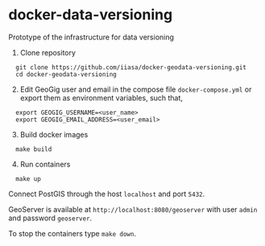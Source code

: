 # docker-data-versioning
Prototype of the infrastructure for data versioning

1. Clone repository 

  ```
    git clone https://github.com/iiasa/docker-geodata-versioning.git
    cd docker-geodata-versioning
  ```
2. Edit GeoGig user and email in the compose file `docker-compose.yml` or export them as environment variables, such that,

  ```
    export GEOGIG_USERNAME=<user_name>
    export GEOGIG_EMAIL_ADDRESS=<user_email>
  ```
3. Build docker images

  ``` 
    make build
  ``` 
4. Run containers

  ``` 
    make up
  ``` 
Connect PostGIS through the host `localhost` and port `5432`. 

GeoServer is available at `http://localhost:8080/geoserver` with user `admin` and password `geoserver`.

To stop the containers type `make down`.

